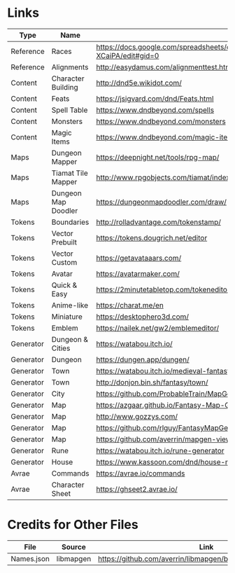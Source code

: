 # Links

Type      | Name                | Link
--------- | ------------------- | ------------------------------------------------------------------------------------------------
Reference | Races               | <https://docs.google.com/spreadsheets/d/1fjnoCiYUCOcrMxffWNwppHfuUDlY1Ae0HQ4t-XCaiPA/edit#gid=0>
Reference | Alignments          | <http://easydamus.com/alignmenttest.html>
Content   | Character Building  | <http://dnd5e.wikidot.com/>
Content   | Feats               | <https://jsigvard.com/dnd/Feats.html>
Content   | Spell Table         | <https://www.dndbeyond.com/spells>
Content   | Monsters            | <https://www.dndbeyond.com/monsters>
Content   | Magic Items         | <https://www.dndbeyond.com/magic-items>
Maps      | Dungeon Mapper      | <https://deepnight.net/tools/rpg-map/>
Maps      | Tiamat Tile Mapper  | <http://www.rpgobjects.com/tiamat/index.php>
Maps      | Dungeon Map Doodler | <https://dungeonmapdoodler.com/draw/>
Tokens    | Boundaries          | <http://rolladvantage.com/tokenstamp/>
Tokens    | Vector Prebuilt     | <https://tokens.dougrich.net/editor>
Tokens    | Vector Custom       | <https://getavataaars.com/>
Tokens    | Avatar              | <https://avatarmaker.com/>
Tokens    | Quick & Easy        | <https://2minutetabletop.com/tokeneditor/>
Tokens    | Anime-like          | <https://charat.me/en>
Tokens    | Miniature           | <https://desktophero3d.com/>
Tokens    | Emblem              | <https://nailek.net/gw2/emblemeditor/>
Generator | Dungeon & Cities    | <https://watabou.itch.io/>
Generator | Dungeon             | <https://dungen.app/dungen/>
Generator | Town                | <https://watabou.itch.io/medieval-fantasy-city-generator>
Generator | Town                | <http://donjon.bin.sh/fantasy/town/>
Generator | City                | <https://github.com/ProbableTrain/MapGenerator>
Generator | Map                 | <https://azgaar.github.io/Fantasy-Map-Generator/>
Generator | Map                 | <http://www.gozzys.com/>
Generator | Map                 | <https://github.com/rlguy/FantasyMapGenerator>
Generator | Map                 | <https://github.com/averrin/mapgen-viewer>
Generator | Rune                | <https://watabou.itch.io/rune-generator>
Generator | House               | <https://www.kassoon.com/dnd/house-map-generator/>
Avrae     | Commands            | <https://avrae.io/commands>
Avrae     | Character Sheet     | <https://ghseet2.avrae.io/>

# Credits for Other Files

File       | Source    | Link
---------- | --------- | ----------------------------------------------------------------
Names.json | libmapgen | <https://github.com/averrin/libmapgen/blob/master/src/names.cpp>
